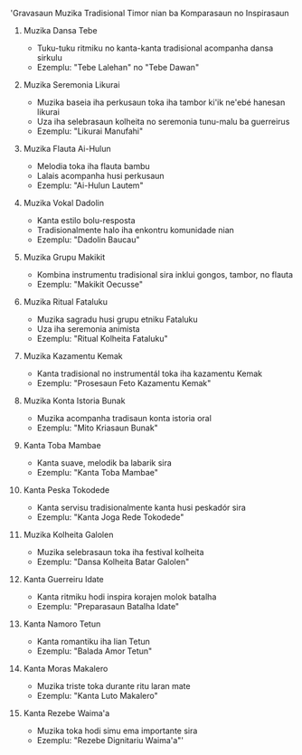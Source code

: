 'Gravasaun Muzika Tradisional Timor nian ba Komparasaun no Inspirasaun

1. Muzika Dansa Tebe
   - Tuku-tuku ritmiku no kanta-kanta tradisional acompanha dansa sirkulu
   - Ezemplu: "Tebe Lalehan" no "Tebe Dawan"

2. Muzika Seremonia Likurai
   - Muzika baseia iha perkusaun toka iha tambor ki'ik ne'ebé hanesan likurai
   - Uza iha selebrasaun kolheita no seremonia tunu-malu ba guerreirus
   - Ezemplu: "Likurai Manufahi"

3. Muzika Flauta Ai-Hulun
   - Melodia toka iha flauta bambu
   - Lalais acompanha husi perkusaun
   - Ezemplu: "Ai-Hulun Lautem"

4. Muzika Vokal Dadolin
   - Kanta estilo bolu-resposta
   - Tradisionalmente halo iha enkontru komunidade nian
   - Ezemplu: "Dadolin Baucau"

5. Muzika Grupu Makikit
   - Kombina instrumentu tradisional sira inklui gongos, tambor, no flauta
   - Ezemplu: "Makikit Oecusse"

6. Muzika Ritual Fataluku
   - Muzika sagradu husi grupu etniku Fataluku
   - Uza iha seremonia animista
   - Ezemplu: "Ritual Kolheita Fataluku"

7. Muzika Kazamentu Kemak
   - Kanta tradisional no instrumentál toka iha kazamentu Kemak
   - Ezemplu: "Prosesaun Feto Kazamentu Kemak"

8. Muzika Konta Istoria Bunak
   - Muzika acompanha tradisaun konta istoria oral
   - Ezemplu: "Mito Kriasaun Bunak"

9. Kanta Toba Mambae
   - Kanta suave, melodik ba labarik sira
   - Ezemplu: "Kanta Toba Mambae"

10. Kanta Peska Tokodede
    - Kanta servisu tradisionalmente kanta husi peskadór sira
    - Ezemplu: "Kanta Joga Rede Tokodede"

11. Muzika Kolheita Galolen
    - Muzika selebrasaun toka iha festival kolheita
    - Ezemplu: "Dansa Kolheita Batar Galolen"

12. Kanta Guerreiru Idate
    - Kanta ritmiku hodi inspira korajen molok batalha
    - Ezemplu: "Preparasaun Batalha Idate"

13. Kanta Namoro Tetun
    - Kanta romantiku iha lian Tetun
    - Ezemplu: "Balada Amor Tetun"

14. Kanta Moras Makalero
    - Muzika triste toka durante ritu laran mate
    - Ezemplu: "Kanta Luto Makalero"

15. Kanta Rezebe Waima'a
    - Muzika toka hodi simu ema importante sira
    - Ezemplu: "Rezebe Dignitariu Waima'a"'